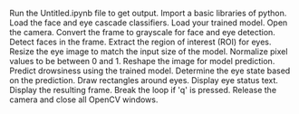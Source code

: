 Run the Untitled.ipynb file to get output.
Import a basic libraries of python.
Load the face and eye cascade classifiers.
Load your trained model.
Open the camera.
Convert the frame to grayscale for face and eye detection.
Detect faces in the frame.
Extract the region of interest (ROI) for eyes.
Resize the eye image to match the input size of the model.
Normalize pixel values to be between 0 and 1.
Reshape the image for model prediction.
Predict drowsiness using the trained model.
Determine the eye state based on the prediction.
Draw rectangles around eyes.
Display eye status text.
Display the resulting frame.
Break the loop if 'q' is pressed.
Release the camera and close all OpenCV windows.
